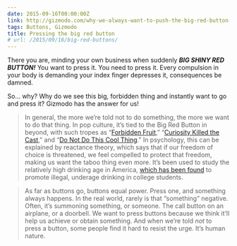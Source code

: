 ```yaml
---
date: 2015-09-16T00:00:00Z
link: http://gizmodo.com/why-we-always-want-to-push-the-big-red-button-1723914709
tags: Buttons, Gizmodo
title: Pressing the big red button
# url: /2015/09/16/big-red-buttons/
---
```


There you are, minding your own business when suddenly ***BIG SHINY RED BUTTON!*** You want to press it. You need to press it. Every compulsion in your body is demanding your index finger depresses it, consequences be damned.

So... why? Why do we see this big, forbidden thing and instantly want to go and press it? Gizmodo has the answer for us!

> In general, the more we’re told not to do something, the more we want to do that thing. In pop culture, it’s tied to the Big Red Button in beyond, with such tropes as “<a href="http://tvtropes.org/pmwiki/pmwiki.php/Main/ForbiddenFruit">Forbidden Fruit</a>,” “<a href="http://tvtropes.org/pmwiki/pmwiki.php/Main/CuriosityKilledTheCast">Curiosity Killed the Cast</a>,” and “<a href="http://tvtropes.org/pmwiki/pmwiki.php/Main/DoNotDoThisCoolThing">Do Not Do This Cool Thing</a>.” In psychology, this can be explained by reactance theory, which says that if our freedom of choice is threatened, we feel compelled to protect that freedom, making us want the taboo thing even more. It’s been used to study the relatively high drinking age in America, <a href="http://www.ncbi.nlm.nih.gov/pubmed/8189723">which has been found</a> to promote illegal, underage drinking in college students.


> As far as buttons go, buttons equal power. Press one, and something always happens. In the real world, rarely is that “something” negative. Often, it’s summoning something, or someone. The call button on an airplane, or a doorbell. We want to press buttons because we think it’ll help us achieve or obtain something. And when we’re told *not* to press a button, some people find it hard to resist the urge. It’s human nature.